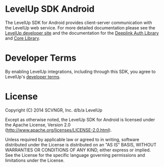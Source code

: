 # LevelUp SDK Android

The LevelUp SDK for Android provides client-server communication with the LevelUp web service. For
more detailed documentation please see the [LevelUp developer site](http://developer.thelevelup.com)
and the documentation for the [Deeplink Auth Library](levelUpDeeplinkAuthLib) and 
[Core Library](levelUpCoreLib).

# Developer Terms

By enabling LevelUp integrations, including through this SDK, you agree to LevelUp's
[developer terms](https://www.thelevelup.com/developer-terms).

# License
 
Copyright (C) 2014 SCVNGR, Inc. d/b/a LevelUp

Except as otherwise noted, the LevelUp SDK for Android is licensed under the Apache License, Version
2.0 (http://www.apache.org/licenses/LICENSE-2.0.html).

Unless required by applicable law or agreed to in writing, software distributed under the License is
distributed on an "AS IS" BASIS, WITHOUT WARRANTIES OR CONDITIONS OF ANY KIND, either express or
implied. See the License for the specific language governing permissions and limitations under the
License.
